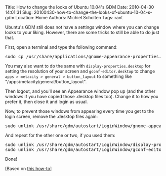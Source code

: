 Title: How to change the looks of Ubuntu 10.04's GDM
Date: 2010-04-30 14:01:31
Slug: 20100430-how-to-change-the-looks-of-ubuntu-10-04-s-gdm
Location: Home
Authors: Michiel Scholten
Tags: rant

<p>Ubuntu's GDM still does not have a settings window where you can change looks to your liking. However, there are some tricks to still be able to do just that.</p>

<p>First, open a terminal and type the following command:</p>

<pre>sudo cp /usr/share/applications/gnome-appearance-properties.desktop /usr/share/gdm/autostart/LoginWindow</pre>

<p>You may also want to do the same with <code>display-properties.desktop</code> for setting the resolution of your screen and <code>gconf-editor.desktop</code> to change <code>apps &gt; metacity &gt; general &gt; button_layout</code> to something like "/apps/metacity/general/button_layout".</p>

<p>Then logout, and you'll see an Appearance window pop up (and the other windows if you have copied those .desktop files too). Change it to how you prefer it, then close it and login as usual.</p>

<p>Now, to prevent those windows from appearing every time you get to the login screen, remove the .desktop files again:</p>

<pre>sudo unlink /usr/share/gdm/autostart/LoginWindow/gnome-appearance-properties.desktop</pre>

<p>And repeat for the other one or two, if you used them:</p>

<pre>sudo unlink /usr/share/gdm/autostart/LoginWindow/display-properties.desktop
sudo unlink /usr/share/gdm/autostart/LoginWindow/gconf-editor.desktop
</pre>

<p>Done!</p>

<p>[Based on <a href="http://www.ubuntugeek.com/how-do-you-change-the-boot-splash-screen-image-for-10-04-lucid-lynx.html">this how-to</a>]</p>